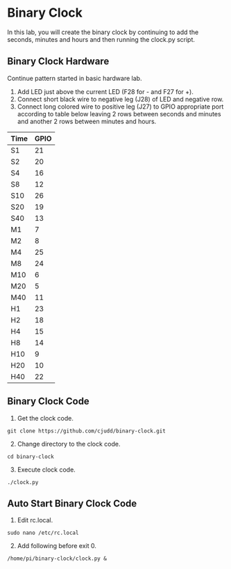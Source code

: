 # Binary Clock

In this lab, you will create the binary clock by continuing to add the seconds, minutes and hours and then running the clock.py script.

## Binary Clock Hardware

Continue pattern started in basic hardware lab.

1. Add LED just above the current LED (F28 for - and F27 for +).
2. Connect short black wire to negative leg (J28) of LED and negative row.
3. Connect long colored wire to positive leg (J27) to GPIO appropriate port according to table below leaving 2 rows between seconds and minutes and another 2 rows between minutes and hours.

| Time | GPIO |
| -----|----- |
| S1   | 21   |
| S2   | 20   |
| S4   | 16   |
| S8   | 12   |
| S10  | 26   |
| S20  | 19   |
| S40  | 13   |
| M1   | 7    |
| M2   | 8    |
| M4   | 25   |
| M8   | 24   |
| M10  | 6    |
| M20  | 5    |
| M40  | 11   |
| H1   | 23   |
| H2   | 18   |
| H4   | 15   |
| H8   | 14   |
| H10  | 9    |
| H20  | 10   |
| H40  | 22   |

## Binary Clock Code

1. Get the clock code.
```
git clone https://github.com/cjudd/binary-clock.git
```
2. Change directory to the clock code.
```
cd binary-clock
```
3. Execute clock code.
```
./clock.py
```

## Auto Start Binary Clock Code

1. Edit rc.local.
```
sudo nano /etc/rc.local
```
2. Add following before exit 0.
```
/home/pi/binary-clock/clock.py &
```

